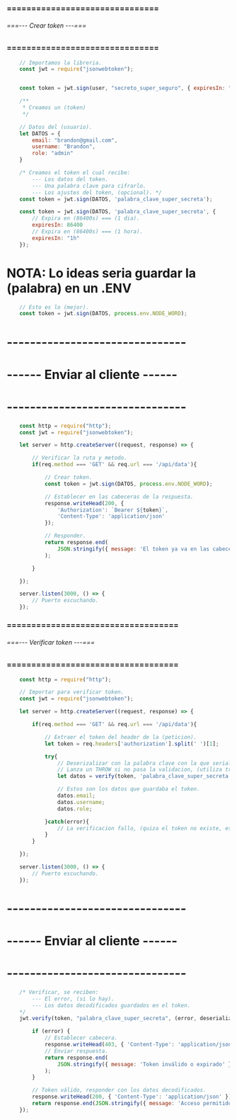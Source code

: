 ### =============================== ###
###### ===--- Crear token ---=== ######
### =============================== ###

```js
	// Importamos la libreria.
	const jwt = require("jsonwebtoken");


	const token = jwt.sign(user, "secreto_super_seguro", { expiresIn: "1h" });

	/**
	 * Creamos un (token)
	 */

	// Datos del (usuario).
	let DATOS = {
		email: "brandon@gmail.com", 
		username: "Brandon", 
		role: "admin"
	}

	/* Creamos el token el cual recibe: 
		--- Los datos del token.
		--- Una palabra clave para cifrarlo.
		--- Los ajustes del token, (opcional). */
	const token = jwt.sign(DATOS, 'palabra_clave_super_secreta');
```

<!-- Podemos establecer fecha de expiracion al token. -->

```js
	const token = jwt.sign(DATOS, 'palabra_clave_super_secreta', {
		// Expira en (86400s) === (1 dia).
		expiresIn: 86400
		// Expira en (86400s) === (1 hora).
		expiresIn: "1h"
	});
```

# NOTA: Lo ideas seria guardar la (palabra) en un .ENV

```js
	// Esto es lo (mejor).
	const token = jwt.sign(DATOS, process.env.NODE_WORD);
```

# ------------------------------- #
# ------ Enviar al cliente ------ #
# ------------------------------- #

<!-- Enviamos al cliente. -->

```js
	const http = require("http");
	const jwt = require("jsonwebtoken");

	let server = http.createServer((request, response) => {

		// Verificar la ruta y metodo.
		if(req.method === 'GET' && req.url === '/api/data'){

			// Crear token.
			const token = jwt.sign(DATOS, process.env.NODE_WORD);

			// Establecer en las cabeceras de la respuesta.
			response.writeHead(200, {
				'Authorization': `Bearer ${token}`, 
				'Content-Type': 'application/json'
			});

            // Responder.
            return response.end(
            	JSON.stringify({ message: 'El token ya va en las cabeceras' })
            );

		}

	});

	server.listen(3000, () => {
		// Puerto escuchando.
	});
```

### =================================== ###
###### ===--- Verificar token ---=== ######
### =================================== ###

```js
	const http = require("http");

	// Importar para verificar token.
	const jwt = require("jsonwebtoken");

	let server = http.createServer((request, response) => {

		if(req.method === 'GET' && req.url === '/api/data'){

			// Extraer el token del header de la (peticion).
			let token = req.headers['authorization'].split(' ')[1];

			try{
				// Deserizalizar con la palabra clave con la que serializamos el token.
				// Lanza un THROW si no pasa la validacion, (utiliza try catch).
				let datos = verify(token, 'palabra_clave_super_secreta');

				// Estos son los datos que guardaba el token.
				datos.email;
				datos.username;
				datos.role;

			}catch(error){
				// La verificacion fallo, (quiza el token no existe, es incorrecto o la palabra es invalida).
			}
		}

	});

	server.listen(3000, () => {
		// Puerto escuchando.
	});
```

# ------------------------------- #
# ------ Enviar al cliente ------ #
# ------------------------------- #

<!-- Tambien podemos utilizar un (callback) en la verificacion. -->

```js
	/* Verificar, se reciben: 
		--- El error, (si lo hay).
		--- Los datos decodificados guardados en el token.
	*/
    jwt.verify(token, "palabra_clave_super_secreta", (error, deserializado) => {

        if (error) {
        	// Establecer cabecera.
            response.writeHead(403, { 'Content-Type': 'application/json' });
            // Enviar respuesta.
            return response.end(
            	JSON.stringify({ message: 'Token inválido o expirado' })
            );
        }

        // Token válido, responder con los datos decodificados.
        response.writeHead(200, { 'Content-Type': 'application/json' });
        return response.end(JSON.stringify({ message: 'Acceso permitido', data: deserializado }));
    });
```